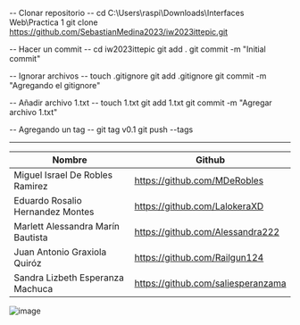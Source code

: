 -- Clonar repositorio --
cd C:\Users\raspi\Downloads\Interfaces Web\Practica 1
git clone https://github.com/SebastianMedina2023/iw2023ittepic.git

-- Hacer un commit --
cd iw2023ittepic
git add .
git commit -m "Initial commit"

-- Ignorar archivos --
touch .gitignore
git add .gitignore
git commit -m "Agregando el gitignore"

-- Añadir archivo 1.txt --
touch 1.txt
git add 1.txt
git commit -m "Agregar archivo 1.txt"

-- Agregando un tag --
git tag v0.1
git push --tags

--------------------------------------------------------------------------
| Nombre                            | Github                             |
|-----------------------------------|------------------------------------|
| Miguel Israel De Robles Ramirez   | https://github.com/MDeRobles       |
| Eduardo Rosalio Hernandez Montes  | https://github.com/LalokeraXD      |
| Marlett Alessandra Marín Bautista | https://github.com/Alessandra222   |
| Juan Antonio Graxiola Quiróz      | https://github.com/Railgun124      |
| Sandra Lizbeth Esperanza Machuca  | https://github.com/saliesperanzama |

![image](https://github.com/SebastianMedina2023/iw2023ittepic/assets/143011213/3c413b78-03da-4dce-9597-d3ee43088fae)
